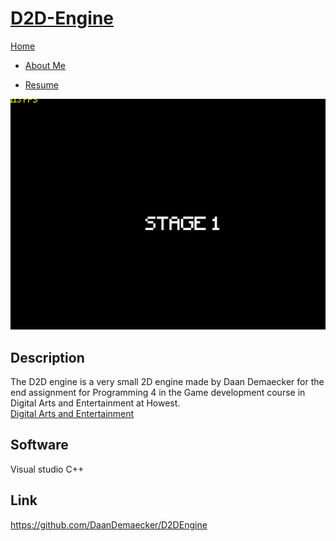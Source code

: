 <link href="../../Content/StyleSheet.css" rel="stylesheet"/> 

# <a href="https://github.com/DaanDemaecker/D2DEngine" target="_blank">D2D-Engine</a>

<div class="nav-bar">
  <md-block>

<a href="../../" class="selected">Home</a>
- <a href="../../AboutMe/" class="selected">About Me</a>
- <a href="../../Resume/" class="selected">Resume</a>

  </md-block>
</div>

<img src="../../Content/Bomberman.gif" alt="drawing"/>

## Description
The D2D engine is a very small 2D engine made by Daan Demaecker for the end assignment for Programming 4 in the Game development course in Digital Arts and Entertainment at Howest.  
[Digital Arts and Entertainment](https://www.digitalartsandentertainment.be/)

## Software
Visual studio C++

## Link
<a href="https://github.com/DaanDemaecker/D2DEngine" target="_blank">https://github.com/DaanDemaecker/D2DEngine</a>
